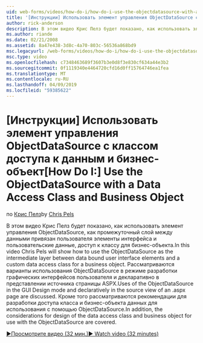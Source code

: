 ```yaml
---
uid: web-forms/videos/how-do-i/how-do-i-use-the-objectdatasource-with-a-data-access-class-and-business-object
title: '[Инструкции] Использовать элемент управления ObjectDataSource с классом доступа к данным и бизнес-объекта | Документация Майкрософт'
author: rick-anderson
description: В этом видео Крис Пелз будет показано, как использовать элемент управления ObjectDataSource в качестве промежуточный слой между элементы пользовательского интерфейса с привязкой к данным и пользовательские данные...
ms.author: riande
ms.date: 02/21/2008
ms.assetid: 8a47e438-3d8c-4a70-803c-56536a868bd9
msc.legacyurl: /web-forms/videos/how-do-i/how-do-i-use-the-objectdatasource-with-a-data-access-class-and-business-object
msc.type: video
ms.openlocfilehash: c7348463689f3607b3e0d8f3e830cf634a44e3b2
ms.sourcegitcommit: 0f1119340e4464720cfd16d0ff15764746ea1fea
ms.translationtype: MT
ms.contentlocale: ru-RU
ms.lasthandoff: 04/09/2019
ms.locfileid: "59385622"
---
```

# <a name="how-do-i-use-the-objectdatasource-with-a-data-access-class-and-business-object"></a><span data-ttu-id="9c4c7-103">[Инструкции] Использовать элемент управления ObjectDataSource с классом доступа к данным и бизнес-объект</span><span class="sxs-lookup"><span data-stu-id="9c4c7-103">[How Do I:] Use the ObjectDataSource with a Data Access Class and Business Object</span></span>

<span data-ttu-id="9c4c7-104">по [Крис Пелз](https://twitter.com/chrispels)</span><span class="sxs-lookup"><span data-stu-id="9c4c7-104">by [Chris Pels](https://twitter.com/chrispels)</span></span>

<span data-ttu-id="9c4c7-105">В этом видео Крис Пелз будет показано, как использовать элемент управления ObjectDataSource, как промежуточный слой между данными привязан пользователя элементы интерфейса и пользовательские данные, доступ к классу для бизнес-объекта.</span><span class="sxs-lookup"><span data-stu-id="9c4c7-105">In this video Chris Pels will show how to use the ObjectDataSource as the intermediate layer between data bound user interface elements and a custom data access class for a business object.</span></span> <span data-ttu-id="9c4c7-106">Рассматриваются варианты использования ObjectDataSource в режиме разработки графических интерфейсов пользователя и декларативно в представлении источника страницы ASPX.</span><span class="sxs-lookup"><span data-stu-id="9c4c7-106">Uses of the ObjectDataSource in the GUI Design mode and declaratively in the source view of an .aspx page are discussed.</span></span> <span data-ttu-id="9c4c7-107">Кроме того рассматриваются рекомендации для разработки доступа класса и бизнес-объекта данных для использования с помощью ObjectDataSource.</span><span class="sxs-lookup"><span data-stu-id="9c4c7-107">In addition, the considerations for design of the data access class and business object for use with the ObjectDataSource are covered.</span></span>

[<span data-ttu-id="9c4c7-108">&#9654;Просмотрите видео (32 мин.)</span><span class="sxs-lookup"><span data-stu-id="9c4c7-108">&#9654; Watch video (32 minutes)</span></span>](https://channel9.msdn.com/Blogs/ASP-NET-Site-Videos/how-do-i-use-the-objectdatasource-with-a-data-access-class-and-business-object)
